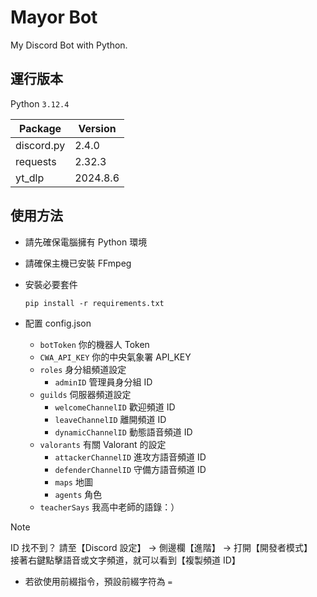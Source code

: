 # Mayor Bot

My Discord Bot with Python.

## 運行版本

Python `3.12.4`

| Package    | Version  |
| ---------- | -------- |
| discord.py | 2.4.0    |
| requests   | 2.32.3   |
| yt_dlp     | 2024.8.6 |

## 使用方法

- 請先確保電腦擁有 Python 環境
- 請確保主機已安裝 FFmpeg
- 安裝必要套件
  ```shell
  pip install -r requirements.txt
  ```

- 配置 config.json
  - `botToken` 你的機器人 Token
  - `CWA_API_KEY` 你的中央氣象署 API_KEY
  - `roles` 身分組頻道設定
    - `adminID` 管理員身分組 ID
  - `guilds` 伺服器頻道設定
    - `welcomeChannelID` 歡迎頻道 ID
    - `leaveChannelID` 離開頻道 ID
    - `dynamicChannelID` 動態語音頻道 ID
  - `valorants` 有關 Valorant 的設定
    - `attackerChannelID` 進攻方語音頻道 ID
    - `defenderChannelID` 守備方語音頻道 ID
    - `maps` 地圖
    - `agents` 角色
  - `teacherSays` 我高中老師的語錄：）

> [!NOTE]
> ID 找不到？
> 請至【Discord 設定】 -> 側邊欄【進階】 -> 打開【開發者模式】</br>
> 接著右鍵點擊語音或文字頻道，就可以看到【複製頻道 ID】

- 若欲使用前綴指令，預設前綴字符為 `=`